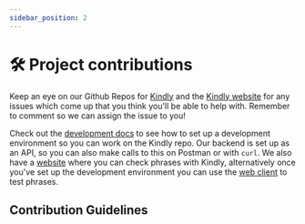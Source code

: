 ```yaml
---
sidebar_position: 2
---
```


# 🛠 Project contributions
Keep an eye on our Github Repos for [Kindly](https://github.com/unicef/kindly) and the [Kindly website](https://github.com/unicef/kindly-website) for any issues which come up that you think you'll be able to help with. Remember to comment so we can assign the issue to you!

Check out the [development docs](../technical/development) to see how to set up a development environment so you can work on the Kindly repo.
Our backend is set up as an API, so you can also make calls to this on Postman or with `curl`. We also have a [website](https://kindly.unicef.io) where you can check phrases with Kindly, alternatively once you've set up the development environment you can use the [web client](../overview#web-client) to test phrases.

## Contribution Guidelines
